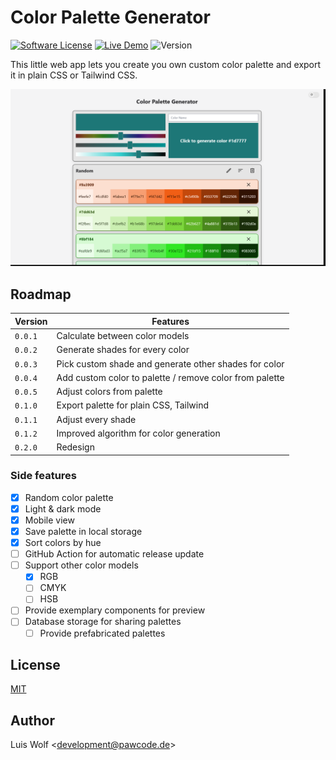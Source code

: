 # Color Palette Generator

[![Software License](https://img.shields.io/badge/license-MIT-brightgreen.svg)](https://github.com/pawcoding/tailwind-color-generator/blob/main/LICENSE)
[![Live Demo](https://img.shields.io/badge/live--demo-online-blue)](https://colors.apps.pawcode.de)
![Version](https://img.shields.io/badge/version-0.0.4-orange)

This little web app lets you create you own custom color palette and export it in plain CSS or Tailwind CSS.

![Screenshot](/assets/screenshot.png)

## Roadmap
| Version | Features                                                |
|---------|---------------------------------------------------------|
| `0.0.1` | Calculate between color models                          |
| `0.0.2` | Generate shades for every color                         |
| `0.0.3` | Pick custom shade and generate other shades for color   |
| `0.0.4` | Add custom color to palette / remove color from palette |
| `0.0.5` | Adjust colors from palette                              |
| `0.1.0` | Export palette for plain CSS, Tailwind                  |
| `0.1.1` | Adjust every shade                                      |
| `0.1.2` | Improved algorithm for color generation                 |
| `0.2.0` | Redesign                                                |

### Side features
- [x] Random color palette
- [x] Light & dark mode
- [x] Mobile view
- [x] Save palette in local storage
- [x] Sort colors by hue
- [ ] GitHub Action for automatic release update
- [ ] Support other color models
  - [x] RGB
  - [ ] CMYK
  - [ ] HSB
- [ ] Provide exemplary components for preview
- [ ] Database storage for sharing palettes
  - [ ] Provide prefabricated palettes

## License
[MIT](https://github.com/pawcoding/tailwind-color-generator/blob/main/LICENSE)

## Author
Luis Wolf &lt;development@pawcode.de&gt;
